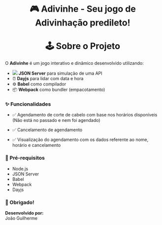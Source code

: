 <div align="center">
  <h1> 🎮 Adivinhe - Seu jogo de Adivinhação predileto!
</div>

<div align="center">
  <h1> 🕹️ Sobre o Projeto
</div>
    
O **Adivinhe** é um jogo interativo e dinâmico desenvolvido utilizando:

- <img src="https://img.icons8.com/?size=100&id=uJM6fQYqDaZK&format=png&color=000000" /> **JSON Server** para simulação de uma API
- ⏰ **Dayjs** para lidar com data e hora
- ⚙️ **Babel** como compilador  
- 📦 **Webpack** como bundler (empacotamento)


### ✨ Funcionalidades
- ✅ Agendamento de corte de cabelo com base nos horários disponíveis (Não está no passado e nem foi agendado)

- ✅ Cancelamento de agendamento

- ✅ Visualização do agendamento com os dados referente ao nome, horário e cancelamento

### 🚀 Pré-requisitos
- Node.js
- JSON Server
- Babel
- Webpack
- Dayjs

### 🙌 Obrigado!

**Desenvolvido por:**  
João Guilherme

